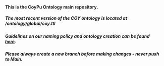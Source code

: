 #### This is the CoyPu Ontology main repository.

##### The most recent version of the COY ontology is located at /ontology/global/coy.ttl

##### Guidelines on our naming policy and ontology creation can be found [here](https://gitlab.com/coypu-project/ontology-creation-policy).

##### Please always create a new branch before making changes - never push to *Main*.